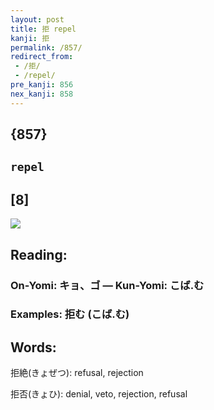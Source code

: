 ```yaml
---
layout: post
title: 拒 repel
kanji: 拒
permalink: /857/
redirect_from:
 - /拒/
 - /repel/
pre_kanji: 856
nex_kanji: 858
---
```


## {857}

## `repel`

## [8]

<div class="stroke"><img src="E68B92.png" /></div>

## Reading:

### On-Yomi: キョ、ゴ &mdash; Kun-Yomi: こば.む

### Examples: 拒む (こば.む)

## Words:

拒絶(きょぜつ): refusal, rejection

拒否(きょひ): denial, veto, rejection, refusal
